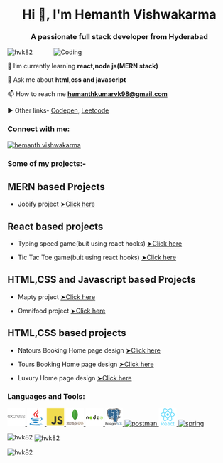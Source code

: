 <h1 align="center">Hi 👋, I'm Hemanth Vishwakarma</h1>
<h3 align="center">A passionate full stack developer from Hyderabad</h3>
<img align="right" alt="Coding" width="400" src="https://cdn.pixabay.com/photo/2020/10/17/20/28/virtual-5663279_1280.png"/>

<p align="left"> <img src="https://komarev.com/ghpvc/?username=hvk82&label=Profile%20views&color=0e75b6&style=flat" alt="hvk82" /> </p>

 🌱 I’m currently learning **react,node js(MERN stack)**

 💬 Ask me about **html,css and javascript**

 📫 How to reach me **hemanthkumarvk98@gmail.com**
 
 ▶️ Other links- <a href="https://codepen.io/hvk82">Codepen<a>, <a href="https://leetcode.com/hemanthkumarvk98/">Leetcode</a>

<h3 align="left">Connect with me:</h3>
<p align="left">
<a href="www.linkedin.com/in/hemanthvk98" target="blank"><img align="center" src="https://raw.githubusercontent.com/rahuldkjain/github-profile-readme-generator/master/src/images/icons/Social/linked-in-alt.svg" alt="hemanth vishwakarma" height="30" width="40" /></a>
</p>
<h3>Some of my projects:-</h3>

<h2>MERN based Projects</h2>
<ul><li>Jobify project  <a href="https://jobifyapplication.herokuapp.com/" target="_blank" rel="noreferrer noopener"> ➤Click here</a></ul>

 <h2>React based projects</h2>
<ul><li>Typing speed game(buit using react hooks)  <a href="https://typinggame980.netlify.app/" target="_blank" rel="noreferrer noopener"> ➤Click here</a></ul>
<ul><li>Tic Tac Toe game(buit using react hooks)  <a href="https://ticktakt0e.netlify.app/" target="_blank" rel="noreferrer noopener"> ➤Click here</a></ul>
 
<h2>HTML,CSS and Javascript based Projects</h2>
<ul><li>Mapty project  <a href="https://maptygeo.netlify.app/" target="_blank" rel="noreferrer noopener"> ➤Click here</a></ul>
<ul><li>Omnifood project <a href="https://omnifood980.netlify.app/" target="_blank" rel="noreferrer noopener"> ➤Click here</a></ul>

<h2>HTML,CSS based projects</h2>

<ul><li>Natours Booking Home page design  <a href="https://natoursbooking.netlify.app/" target="_blank" rel="noreferrer noopener"> ➤Click here</a></ul>
<ul><li>Tours Booking Home page design  <a href="https://tourbookings.netlify.app/" target="_blank" rel="noreferrer noopener"> ➤Click here</a></ul>
<ul><li>Luxury Home page design  <a href="https://luxxury-homes.netlify.app/" target="_blank" rel="noreferrer noopener"> ➤Click here</a></ul>

<h3 align="left">Languages and Tools:</h3>
<p align="left"> <a href="https://expressjs.com" target="_blank" rel="noreferrer"> <img src="https://raw.githubusercontent.com/devicons/devicon/master/icons/express/express-original-wordmark.svg" alt="express" width="40" height="40"/> </a> <a href="https://www.java.com" target="_blank" rel="noreferrer"> <img src="https://raw.githubusercontent.com/devicons/devicon/master/icons/java/java-original.svg" alt="java" width="40" height="40"/> </a> <a href="https://developer.mozilla.org/en-US/docs/Web/JavaScript" target="_blank" rel="noreferrer"> <img src="https://raw.githubusercontent.com/devicons/devicon/master/icons/javascript/javascript-original.svg" alt="javascript" width="40" height="40"/> </a> <a href="https://www.mongodb.com/" target="_blank" rel="noreferrer"> <img src="https://raw.githubusercontent.com/devicons/devicon/master/icons/mongodb/mongodb-original-wordmark.svg" alt="mongodb" width="40" height="40"/> </a> <a href="https://nodejs.org" target="_blank" rel="noreferrer"> <img src="https://raw.githubusercontent.com/devicons/devicon/master/icons/nodejs/nodejs-original-wordmark.svg" alt="nodejs" width="40" height="40"/> </a> <a href="https://www.postgresql.org" target="_blank" rel="noreferrer"> <img src="https://raw.githubusercontent.com/devicons/devicon/master/icons/postgresql/postgresql-original-wordmark.svg" alt="postgresql" width="40" height="40"/> </a> <a href="https://postman.com" target="_blank" rel="noreferrer"> <img src="https://www.vectorlogo.zone/logos/getpostman/getpostman-icon.svg" alt="postman" width="40" height="40"/> </a> <a href="https://reactjs.org/" target="_blank" rel="noreferrer"> <img src="https://raw.githubusercontent.com/devicons/devicon/master/icons/react/react-original-wordmark.svg" alt="react" width="40" height="40"/> </a> <a href="https://spring.io/" target="_blank" rel="noreferrer"> <img src="https://www.vectorlogo.zone/logos/springio/springio-icon.svg" alt="spring" width="40" height="40"/> </a> </p>

<p><img align="left" src="https://github-readme-stats.vercel.app/api/top-langs?username=hvk82&show_icons=true&locale=en&layout=compact" alt="hvk82" /></p>

<p>&nbsp;<img align="center" src="https://github-readme-stats.vercel.app/api?username=hvk82&show_icons=true&locale=en" alt="hvk82" /></p>

<p><img align="center" src="https://github-readme-streak-stats.herokuapp.com/?user=hvk82&" alt="hvk82" /></p>

